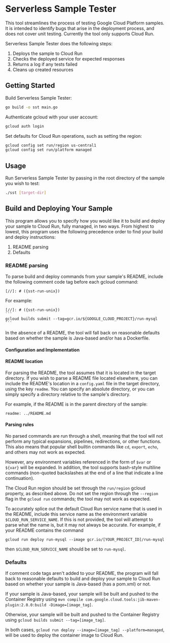 # Serverless Sample Tester

This tool streamlines the process of testing Google Cloud Platform samples. It is intended to 
identify bugs that arise in the deployment process, and does not cover unit testing. Currently
the tool only supports Cloud Run.

Serverless Sample Tester does the following steps:

1. Deploys the sample to Cloud Run
1. Checks the deployed service for expected responses
1. Returns a log if any tests failed
1. Cleans up created resources

## Getting Started
Build Serverless Sample Tester:
```bash
go build -o sst main.go
```

Authenticate gcloud with your user account:
```bash
gcloud auth login
```

Set defaults for Cloud Run operations, such as setting the region:
```bash
gcloud config set run/region us-central1
gcloud config set run/platform managed
```

## Usage
Run Serverless Sample Tester by passing in the root directory of the sample you wish to test:
```bash
./sst [target-dir]
```

## Build and Deploying Your Sample
This program allows you to specify how you would like it to build and deploy your sample to Cloud Run, fully managed,
in two ways. From highest to lowest, this program uses the following precedence order to find your build and deploy
instructions:

1. README parsing
1. Defaults

### README parsing
To parse build and deploy commands from your sample's README, include the following comment code tag before each gcloud command:

```text
[//]: # ({sst-run-unix})
```

For example:
````text
[//]: # ({sst-run-unix})
```
gcloud builds submit --tag=gcr.io/${GOOGLE_CLOUD_PROJECT}/run-mysql
```
````
In the absence of a README, the tool will fall back on reasonable defaults based on whether the sample is Java-based and/or has a Dockerfile.

#### Configuration and Implementation

#### README location
For parsing the README, the tool assumes that it is located in the target directory. If you wish to parse a README file located elsewhere, you can include the README's location
in a `config.yaml` file in the target directory, using the key `readme`. You can specify an absolute directory, or you can simply
specify a directory relative to the sample's directory.

For example, if the README is in the parent directory of the sample:
```text
readme: ../README.md
```

#### Parsing rules
No parsed commands are run through a shell, meaning that the tool will not perform any typical expansions, pipelines, redirections, or other functions. This also means that popular shell builtin commands like `cd`, `export`, `echo`, and
others may not work as expected.

However, any environment variables referenced in the form of `$var` or `${var}` will be expanded. In addition, the tool supports
bash-style multiline commands (non-quoted backslashes at the end of a line that indicate a line continuation).

The Cloud Run region should be set through the `run/region` gcloud property, as described above. Do not set the region through the `--region`
flag in the `gcloud run` commands; the tool may not work as expected.

To accurately splice out the default Cloud Run service name that is used in the README, include this service name
as the environment variable `$CLOUD_RUN_SERVICE_NAME`. If this is not provided, the tool will attempt to parse
what the name is, but it may not always be accurate. For example, if your README contains the command 
```
gcloud run deploy run-mysql --image gcr.io/[YOUR_PROJECT_ID]/run-mysql
```
then `$CLOUD_RUN_SERVICE_NAME` should be set to `run-mysql`.


### Defaults
If comment code tags aren't added to your README, the program will fall back to reasonable defaults to build and deploy
your sample to Cloud Run based on whether your sample is Java-based (has a pom.xml) or not.

If your sample is Java-based, your sample will be built and pushed to the Container Registry using
`mvn compile com.google.cloud.tools:jib-maven-plugin:2.0.0:build -Dimage=[image_tag]`.

Otherwise, your sample will be built and pushed to the Container Registry using
`gcloud builds submit --tag=[image_tag]`.

In both cases, `gcloud run deploy --image=[image_tag] --platform=managed`, will be used to deploy the container image to
Cloud Run.
